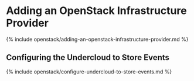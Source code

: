 # Adding an OpenStack Infrastructure Provider

{% include openstack/adding-an-openstack-infrastructure-provider.md %}

## Configuring the Undercloud to Store Events

{% include openstack/configure-undercloud-to-store-events.md %}
